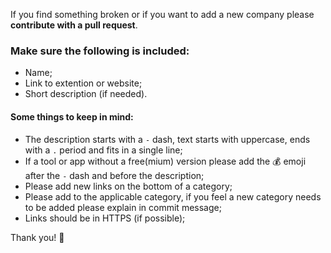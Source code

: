 If you find something broken or if you want to add a new company please **contribute with a pull request**.

### Make sure the following is included: 

* Name; 
* Link to extention or website; 
* Short description (if needed). 

#### Some things to keep in mind:

* The description starts with a `-` dash, text starts with uppercase, ends with a `.` period and fits in a single line; 
* If a tool or app without a free(mium) version please add the 💰 emoji after the `-` dash and before the description;
* Please add new links on the bottom of a category;
* Please add to the applicable category, if you feel a new category needs to be added please explain in commit message;
* Links should be in HTTPS (if possible);


Thank you! 🙌

